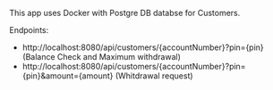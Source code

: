 This app uses Docker with Postgre DB databse for Customers.

Endpoints:
 -	http://localhost:8080/api/customers/{accountNumber}?pin={pin} (Balance Check and Maximum withdrawal)
 -	http://localhost:8080/api/customers/{accountNumber}?pin={pin}&amount={amount} (Whitdrawal request)
